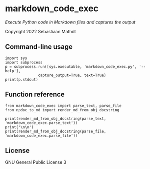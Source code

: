 # markdown_code_exec

*Execute Python code in Markdown files and captures the output*

Copyright 2022 Sebastiaan Mathôt

## Command-line usage

``` { .python silent }
import sys
import subprocess
p = subprocess.run([sys.executable, 'markdown_code_exec.py', '--help'],
               capture_output=True, text=True)
print(p.stdout)
```


## Function reference

``` { .python silent }
from markdown_code_exec import parse_text, parse_file
from npdoc_to_md import render_md_from_obj_docstring

print(render_md_from_obj_docstring(parse_text, 'markdown_code_exec.parse_text'))
print('\n\n')
print(render_md_from_obj_docstring(parse_file, 'markdown_code_exec.parse_file'))
```

## License

GNU General Public License 3

